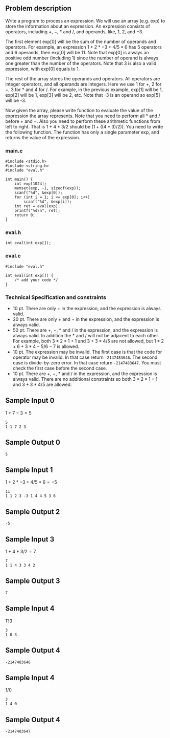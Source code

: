## Problem description ##

Write a program to process an expression. We will use an array (e.g. exp) to store the information about an expression. An expression consists of operators, including $+$, $-$, $\ast$ and $/$, and operands, like, $1$, $2$, and $-3$. 

The first element $\text{exp}[0]$ will be the sum of the number of operands and operators. For example, an expression $1 + 2 \ast -3 + 4 / 5 \ast 6$ has 5 operators and 6 operands, then $\text{exp}[0]$ will be 11. Note that $\text{exp}[0]$ is always an positive odd number (including 1) since the number of operand is always one greater than the number of the operators. Note that 3 is also a valid expression, with $\text{exp}[0]$ equals to 1.

The rest of the array stores the operands and operators.  All operators are integer operators, and all operands are integers. Here we use 1 for $+$, 2 for $-$, 3 for $\ast$ and 4 for $/$. For example, in the previous example, $\text{exp}[1]$ will be 1, $\text{exp}[2]$ will be 1, $\text{exp}[3]$ will  be 2, etc. Note that -3 is an operand so $\text{exp}[5]$ will be -3.

Now given the array, please write function to evaluate the value of the expression the array represents. Note that you need to perform all $\ast$ and $/$ before $+$ and $-$. Also you need to perform these arithmetic functions from left to right. That is $1 + 4 \ast 3 / 2$ should be $(1 + ((4 \ast 3) / 2))$. You need to write the following function. The function has only a single parameter exp, and returns the value of the expression.

### main.c ###
```
#include <stdio.h>
#include <string.h>
#include "eval.h"

int main() {
    int exp[1024];
    memset(exp, -1, sizeof(exp));
    scanf("%d", &exp[0]);
    for (int i = 1; i <= exp[0]; i++)
        scanf("%d", &exp[i]);
    int ret = eval(exp);
    printf("%d\n", ret);
    return 0;
}
```

### eval.h ###
```
int eval(int exp[]); 
```

### eval.c ###
```
#include "eval.h"

int eval(int exp[]) {
	/* add your code */
}
```

### Technical Specification and constraints ###

* 10 pt. There are only $+$ in the expression, and the expression is always valid.
* 20 pt. There are only $+$ and $-$ in the expression, and the expression is always valid.
* 50 pt. There are $+$, $-$, $\ast$ and $/$ in the expression, and the expression is always valid. In addition the $*$ and $/$ will not be adjacent to each other. For example, both $3 \ast 2 \ast 1 + 1$ and $3 + 3 \ast 4 / 5$ are not allowed, but $1 \ast 2 + 6 + 3 \ast 4 - 5 / 6 - 7$ is allowed.
* 10 pt. The expression may be invalid. The first case is that the code for operator may be invalid. In that case return `-2147483646`. The second case is divide-by-zero error. In that case return `-2147483647`. You must check the first case before the second case.
* 10 pt. There are $+$, $-$, $\ast$ and $/$ in the expression, and the expression is always valid. There are no additional constraints so both $3 \ast 2 \ast 1 + 1$ and $3 + 3 \ast 4 / 5$ are allowed.


## Sample Input 0 ## 
$1 + 7 - 3 = 5$ 
```
5
1 1 7 2 3
```
## Sample Output 0 ##
```
5
```

## Sample Input 1 ##
$1 + 2 \ast -3 + 4 / 5 \ast 6 = -5$
```
11
1 1 2 3 -3 1 4 4 5 3 6
```
## Sample Output 2 ##
```
-5
```

## Sample Input 3 ##
$1 + 4 \ast 3 / 2 = 7$
```
7
1 1 4 3 3 4 2
```
## Sample Output 3 ##
```
7
```

## Sample Input 4 ##
$1 ? 3$
```
3
1 0 3
```
## Sample Output 4 ##
```
-2147483646
```

## Sample Input 4 ## 
$1 / 0$
```
3
1 4 0
```
## Sample Output 4 ##
```
-2147483647
```